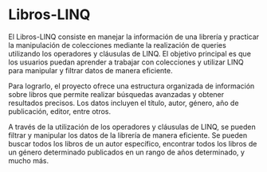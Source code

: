# Libros-LINQ
El Libros-LINQ consiste en manejar la información de una librería y practicar la manipulación de colecciones mediante la realización de queries utilizando los operadores y cláusulas de LINQ. El objetivo principal es que los usuarios puedan aprender a trabajar con colecciones y utilizar LINQ para manipular y filtrar datos de manera eficiente.

Para lograrlo, el proyecto ofrece una estructura organizada de información sobre libros que permite realizar búsquedas avanzadas y obtener resultados precisos. Los datos incluyen el título, autor, género, año de publicación, editor, entre otros.

A través de la utilización de los operadores y cláusulas de LINQ, se pueden filtrar y manipular los datos de la librería de manera eficiente. Se pueden buscar todos los libros de un autor específico, encontrar todos los libros de un género determinado publicados en un rango de años determinado, y mucho más.
